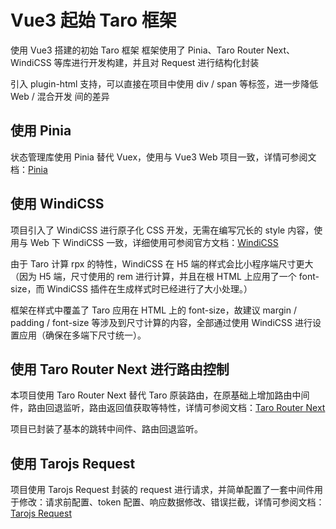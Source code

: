 # Vue3 起始 Taro 框架

使用 Vue3 搭建的初始 Taro 框架
框架使用了 Pinia、Taro Router Next、WindiCSS 等库进行开发构建，并且对 Request 进行结构化封装

引入 plugin-html 支持，可以直接在项目中使用 div / span 等标签，进一步降低 Web / 混合开发 间的差异

## 使用 Pinia

状态管理库使用 Pinia 替代 Vuex，使用与 Vue3 Web 项目一致，详情可参阅文档：[Pinia](https://pinia.vuejs.org/zh/introduction.html)

## 使用 WindiCSS

项目引入了 WindiCSS 进行原子化 CSS 开发，无需在编写冗长的 style 内容，使用与 Web 下 WindiCSS 一致，详细使用可参阅官方文档：[WindiCSS](https://windicss.org/)

由于 Taro 计算 rpx 的特性，WindiCSS 在 H5 端的样式会比小程序端尺寸更大（因为 H5 端，尺寸使用的 rem 进行计算，并且在根 HTML 上应用了一个 font-size，而 WindiCSS 插件在生成样式时已经进行了大小处理。）

框架在样式中覆盖了 Taro 应用在 HTML 上的 font-size，故建议 margin / padding / font-size 等涉及到尺寸计算的内容，全部通过使用 WindiCSS 进行设置应用（确保在多端下尺寸统一）。

## 使用 Taro Router Next 进行路由控制

本项目使用 Taro Router Next 替代 Taro 原装路由，在原基础上增加路由中间件，路由回退监听，路由返回值获取等特性，详情可参阅文档：[Taro Router Next](http://lblblib.gitee.io/tarojs-router-next/)

项目已封装了基本的跳转中间件、路由回退监听。

## 使用 Tarojs Request 

项目使用 Tarojs Request 封装的 request 进行请求，并简单配置了一套中间件用于修改：请求前配置、token 配置、响应数据修改、错误拦截，详情可参阅文档：[Tarojs Request](https://github.com/Niubility-Cool/tarojs-request)